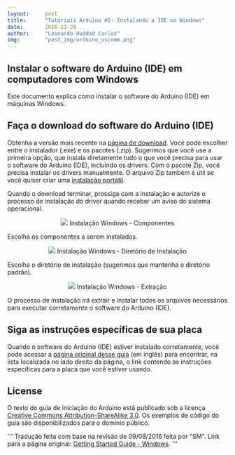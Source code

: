 ```yaml
---
layout:     post
title:      "Tutoriais Arduino #2: Instalando a IDE no Windows"
date:       2016-11-20
author:     "Leonardo Haddad Carlos"
img:        "post_img/arduino_oscomm.png"
---
```


## Instalar o software do Arduino (IDE) em computadores com Windows

Este documento explica como instalar o software do Arduino (IDE) em máquinas Windows.

## Faça o download do software do Arduino (IDE)

Obtenha a versão mais recente na [página de download][downloadpage]. Você pode escolher entre o instalador (.exe) e os pacotes (.zip). Sugerimos que você use a primeira opção, que instala diretamente tudo o que você precisa para usar o software do Arduino (IDE), incluindo os drivers. Com o pacote Zip, você precisa instalar os drivers manualmente. O arquivo Zip também é útil se você quiser criar uma [instalação portátil][portable].

Quando o download terminar, prossiga com a instalação e autorize o processo de instalação do driver quando receber um aviso do sistema operacional.

<p style="text-align: center;">
    <img src="{{ site.baseurl }}/post_img/arduinotutorials/windows_components.png" style="margin: 0 auto; max-height: 390px;" />
Instalação Windows - Componentes
</p>

Escolha os componentes a serem instalados.

<p style="text-align: center;">
    <img src="{{ site.baseurl }}/post_img/arduinotutorials/windows_installfolder.png" style="margin: 0 auto; max-height: 390px;" />
Instalação Windows - Diretório de Instalação
</p>

Escolha o diretório de instalação (sugerimos que mantenha o diretório padrão).

<p style="text-align: center;">
    <img src="{{ site.baseurl }}/post_img/arduinotutorials/windows_extract.png" style="margin: 0 auto; max-height: 390px;" />
Instalação Windows - Extração
</p>

O processo de instalação irá extrair e instalar todos os arquivos necessários para executar corretamente o software do Arduino (IDE).

## Siga as instruções específicas de sua placa

Quando o software do Arduino (IDE) estiver instalado corretamente, você pode acessar a [página original desse guia][guidehome] (em inglês) para encontrar, na lista localizada no lado direito da página, o link contendo as instruções específicas para a placa que você estiver usando.

License
----

O texto do guia de iniciação do Arduino está publicado sob a licença [Creative Commons Attribution-ShareAlike 3.0][ccasa3]. Os exemplos de código do guia são disponibilizados para o domínio público.

'''
Tradução feita com base na revisão de 09/08/2016 feita por "SM".
Link para a página original: [Getting Started Guide - Windows][originalpage].
'''

[//]: # (These are reference links used in the body of this note and get stripped out when the markdown processor does its job. There is no need to format nicely because it shouldn't be seen. Thanks SO - http://stackoverflow.com/questions/4823468/store-comments-in-markdown-syntax)


   [placeholder]: <>
   [originalpage]: <https://www.arduino.cc/en/Guide/Windows>
   [guidehome]: <https://www.arduino.cc/en/Guide/HomePage>
   [portable]: </2016/11/20/arduino-5portable/>
   [downloadpage]: <https://www.arduino.cc/en/Main/Software>
   [ccasa3]: <https://creativecommons.org/licenses/by-sa/3.0>
   [arduino]: <https://www.arduino.cc>
